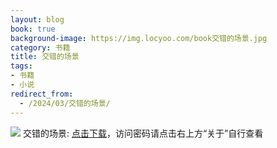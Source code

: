 ```yaml
---
layout: blog
book: true
background-image: https://img.locyoo.com/book交错的场景.jpg
category: 书籍
title: 交错的场景
tags:
- 书籍
- 小说
redirect_from:
  - /2024/03/交错的场景/
---
```

![](https://img.locyoo.com/book交错的场景.jpg)
交错的场景: <a name = "ref1" href="https://url18.ctfile.com/f/50983618-1063935497-b08df5?p=3619">点击下载</a>，访问密码请点击右上方“关于”自行查看